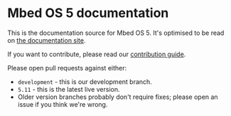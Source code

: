 # Mbed OS 5 documentation

This is the documentation source for Mbed OS 5. It's optimised to be read on [the documentation site](https://os.mbed.com/docs/latest/).

If you want to contribute, please read our [contribution guide](https://os.mbed.com/docs/latest/contributing/index.html).

Please open pull requests against either:

- `development` - this is our development branch.
- `5.11` - this is the latest live version.
- Older version branches probably don't require fixes; please open an issue if you think we're wrong.
